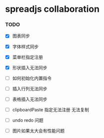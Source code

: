 # spreadjs collaboration



### TODO

* [x] 图表同步  
* [x] 字体样式同步 
* [x] 菜单栏指定注册 
* [x] 形状插入无法同步  
* [ ] 如何初始化内置指令
* [ ] 插入行列无法同步  
* [ ] 表格插入无法同步  
* [ ] clipboardPaste 指定无法注册 无法复制   
* [ ] undo redo 问题  
* [ ] 图片如果太大会有性能问题





